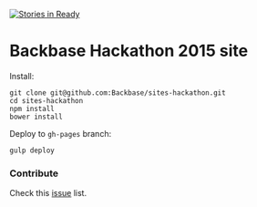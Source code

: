 [![Stories in Ready](https://badge.waffle.io/Backbase/sites-hackathon.png?label=ready&title=Ready)](https://waffle.io/Backbase/sites-hackathon)
# Backbase Hackathon 2015 site

Install:

```
git clone git@github.com:Backbase/sites-hackathon.git
cd sites-hackathon
npm install
bower install
```

Deploy to ```gh-pages``` branch:

```
gulp deploy
```

### Contribute

Check this [issue](https://github.com/Backbase/sites-hackathon/issues) list.

